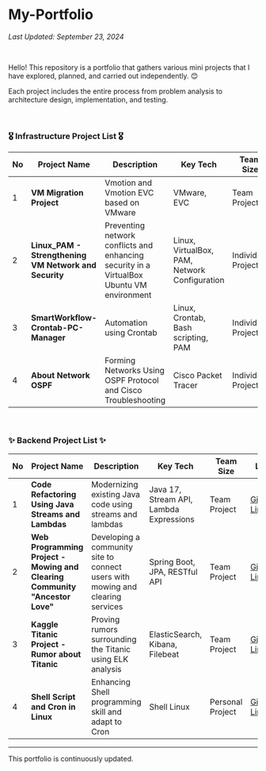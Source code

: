 # My-Portfolio

*Last Updated: September 23, 2024*

<br>

Hello! This repository is a portfolio that gathers various mini projects that I have explored, planned, and carried out independently. 😊 <br>

Each project includes the entire process from problem analysis to architecture design, implementation, and testing.

<br>

### 🎖️ Infrastructure Project List 🎖️

| No | Project Name | Description | Key Tech | Team<br> Size | Link | Date |
|----|---------------|------|-----------|----------|------|------|
| 1  | **VM Migration Project** | Vmotion and Vmotion EVC based on VMware	 | VMware, EVC | Team Project | [GitHub Link](https://github.com/castlhoo/VMware-Migration) | 2023-09-13 |
| 2  | **Linux_PAM - Strengthening VM Network and Security** | Preventing network conflicts and enhancing security in a VirtualBox Ubuntu VM environment | Linux, VirtualBox, PAM, Network Configuration | Individual Project | [GitHub Link](https://github.com/castlhoo/Setting-Password-using-Linux_PAM) | 2024-09-19 |
| 3  | **SmartWorkflow-Crontab-PC-Manager** | Automation using Crontab | Linux, Crontab, Bash scripting, PAM | Individual Project | [GitHub Link](https://github.com/castlhoo/Linux-Crontab) | 2024-09-20 |
| 4  | **About Network OSPF** | Forming Networks Using OSPF Protocol and Cisco Troubleshooting | Cisco Packet Tracer | Individual Project | [GitHub Link](https://github.com/castlhoo/Network-OSPF-) | 2024-09-03 |
<br>

### ✨ Backend Project List ✨

| No | Project Name | Description | Key Tech | Team<br> Size | Link | Date |
|----|---------------|------|-----------|----------|------|------|
| 1  | **Code Refactoring Using Java Streams and Lambdas** | Modernizing existing Java code using streams and lambdas | Java 17, Stream API, Lambda Expressions | Team Project | [GitHub Link](https://github.com/castlhoo/Refactoring) | 2024-07-19 |
| 2  | **Web Programming Project - Mowing and Clearing Community "Ancestor Love"** | Developing a community site to connect users with mowing and clearing services | Spring Boot, JPA, RESTful API | Team Project | [GitHub Link](https://github.com/LeeYeonhee-00/AncestorLove) | 2024-08-16 |
| 3  | **Kaggle Titanic Project - Rumor about Titanic** | Proving rumors surrounding the Titanic using ELK analysis | ElasticSearch, Kibana, Filebeat | Team Project | [GitHub Link](https://github.com/isshomin/Woori_FISA_elk_titanic) | 2024-08-02 |
| 4  | **Shell Script and Cron in Linux** | Enhancing Shell programming skill and adapt to Cron | Shell Linux | Personal Project | [GitHub Link](https://github.com/castlhoo/Shell-Script-and-Cron-in-Linux/blob/main/README.md) | 2024-09-23 |

---

This portfolio is continuously updated.
